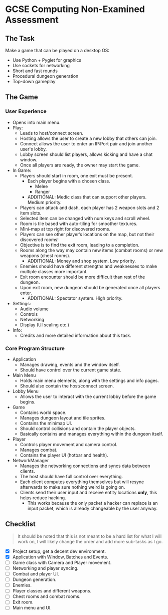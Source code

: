 # GCSE Computing Non-Examined Assessment

## The Task

Make a game that can be played on a desktop OS:

- Use Python + Pyglet for graphics
- Use sockets for networking
- Short and fast rounds
- Procedural dungeon generation
- Top-down gameplay

## The Game

### User Experience

- Opens into main menu.
- Play:
  - Leads to host/connect screen.
  - Hosting allows the user to create a new lobby that others can join.
  - Connect allows the user to enter an IP:Port pair and join another user's lobby.
  - Lobby screen should list players, allows kicking and have a chat window.
  - Once all players are ready, the owner may start the game.
- In Game:
  - Players should start in room, one exit must be present.
    - Each player begins with a chosen class.
      - Melee
      - Ranger
    - ADDITIONAL: Medic class that can support other players. Medium priority.
  - Players can attack and dash, each player has 2 weapon slots and 2 item slots.
  - Selected item can be changed with num keys and scroll wheel.
  - Room is tile based with auto-tiling for smoother textures.
  - Mini-map at top right for discovered rooms.
  - Players can see other player’s locations on the map, but not their discovered rooms!
  - Objective is to find the exit room, leading to a completion.
  - Rooms along the way may contain new items (combat rooms) or new weapons (chest rooms).
      - ADDITIONAL: Money and shop system. Low priority.
  - Enemies should have different strengths and weaknesses to make multiple classes more important.
  - Exit room encounter should be more difficult than rest of the dungeon.
  - Upon exit room, new dungeon should be generated once all players enter.
      - ADDITIONAL: Spectator system. High priority.
- Settings:
  - Audio volume
  - Controls
  - Networking
  - Display (UI scaling etc.)
- Info:
  - Credits and more detailed information about this task.

### Core Program Structure

- Application
  - Manages drawing, events and the window itself.
  - Should have control over the current game state.
- Main Menu
  - Holds main menu elements, along with the settings and info pages.
  - Should also contain the host/connect screen.
- Lobby Menu
  - Allows the user to interact with the current lobby before the game begins.
- Game
  - Contains world space.
  - Manages dungeon layout and tile sprites.
  - Contains the minimap UI.
  - Should control collisions and contain the player objects.
  - Basically contains and manages everything within the dungeon itself.
- Player
  - Controls player movement and camera control.
  - Manages combat.
  - Contains the player UI (hotbar and health).
- NetworkManager
  - Manages the networking connections and syncs data between clients.
  - The host should have full control over everything.
  - Each client computes everything themselves but will resync afterwards to make sure nothing weird is going on.
  - Clients send their user input and receive entity locations **only**, this helps reduce hacking.
    - This works because the only packet a hacker can replace is an input packet, which is already changeable by the user anyway.

## Checklist

> It should be noted that this is not meant to be a hard list for what I will work on, I will likely change the order and add more sub-tasks as I go.

- [X] Project setup, get a decent dev environment.
- [X] Application with Window, Batches and Events.
- [ ] Game class with Camera and Player movement.
- [ ] Networking and player syncing.
- [ ] Combat and player UI.
- [ ] Dungeon generation.
- [ ] Enemies.
- [ ] Player classes and different weapons.
- [ ] Chest rooms and combat rooms.
- [ ] Exit room.
- [ ] Main menu and UI.
